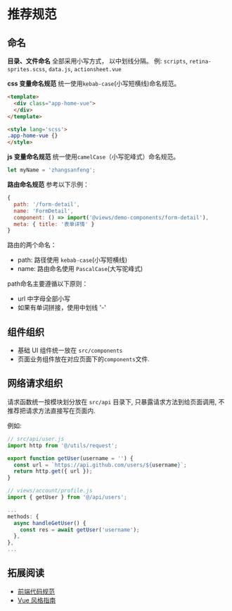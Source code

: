 # 推荐规范

## 命名

**目录、文件命名**
全部采用小写方式， 以中划线分隔。
例: `scripts`, `retina-sprites.scss`, `data.js`, `actionsheet.vue`


**css 变量命名规范**
统一使用`kebab-case`(小写短横线)命名规范。

```html
<template>
  <div class="app-home-vue">
  </div>
</template>

<style lang='scss'>
.app-home-vue {}
</style>
```

**js 变量命名规范**
统一使用`camelCase`（小写驼峰式）命名规范。

```js
let myName = 'zhangsanfeng';
```

**路由命名规范**
参考以下示例：
```js
{
  path: '/form-detail',
  name: 'FormDetail',
  component: () => import('@views/demo-components/form-detail'),
  meta: { title: '表单详情' }
}
```

路由的两个命名：
- path: 路径使用 `kebab-case`(小写短横线)
- name: 路由命名使用 `PascalCase`(大写驼峰式)

path命名主要遵循以下原则：
- url 中字母全部小写
- 如果有单词拼接，使用中划线 '-'


## 组件组织

- 基础 UI 组件统一放在 `src/components`
- 页面业务组件放在对应页面下的`components`文件.


## 网络请求组织

请求函数统一按模块划分放在 `src/api` 目录下, 只暴露请求方法到给页面调用, 不推荐把请求方法直接写在页面内. 

例如:
```js
// src/api/user.js
import http from '@/utils/request';

export function getUser(username = '') {
  const url = `https://api.github.com/users/${username}`;
  return http.get({ url });
}
```
```js
// views/account/profile.js
import { getUser } from '@/api/users';

...
methods: {
  async handleGetUser() {
    const res = await getUser('username');
  },
},
...
```

## 拓展阅读
- [前端代码规范](https://www.yuque.com/gagwkz/rr9b4y)
- [Vue 风格指南](https://cn.vuejs.org/v2/style-guide/)